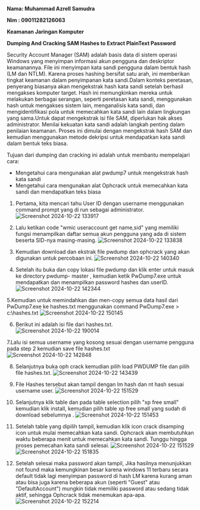 ﻿**Nama: Muhammad Azrell Samudra** 

**Nim : 09011282126063**

**Keamanan Jaringan Komputer** 

**Dumping And Cracking SAM Hashes to Extract PlainText Password** 

Security Account Manager (SAM) adalah basis data di sistem operasi Windows yang menyimpan informasi akun pengguna dan deskriptor keamanannya. File ini menyimpan kata sandi pengguna dalam bentuk hash (LM dan NTLM). Karena proses hashing bersifat satu arah, ini memberikan tingkat keamanan dalam penyimpanan kata sandi.Dalam konteks peretasan, penyerang biasanya akan mengekstrak hash kata sandi setelah berhasil mengakses komputer target. Hash ini memungkinkan mereka untuk melakukan berbagai serangan, seperti peretasan kata sandi, menggunakan hash untuk mengakses sistem lain, menganalisis kata sandi, dan mengidentifikasi pola untuk memecahkan kata sandi lain dalam lingkungan yang sama.Untuk dapat mengekstrak isi file SAM, diperlukan hak akses administrator. Menilai kekuatan kata sandi adalah langkah penting dalam penilaian keamanan. Proses ini dimulai dengan mengekstrak hash SAM dan kemudian menggunakan metode dekripsi untuk mendapatkan kata sandi dalam bentuk teks biasa.

Tujuan dari dumping dan cracking ini adalah untuk membantu mempelajari cara: 

- Mengetahui cara mengunakan alat pwdump7 untuk mengekstrak hash kata sandi 
- Mengetahui cara mengunakan alat Ophcrack untuk memecahkan kata sandi dan mendapatkan teks biasa 
1. Pertama, kita mencari tahu User ID dengan username menggunakan command prompt yang di run sebagai administrator.
   ![Screenshot 2024-10-22 133917](https://github.com/user-attachments/assets/34c3fad8-7255-4563-b873-3f6635174941)

2. Lalu ketikan code "wmic useraccount get name,sid" yang memiliki fungsi menampilkan daftar semua akun pengguna yang ada di sistem beserta SID-nya masing-masing.
   ![Screenshot 2024-10-22 133838](https://github.com/user-attachments/assets/fdf8f2bb-6712-4c0a-9566-a4659c364ec8)

3. Kemudian download dan ekstrak file pwdump dan ophcrack yang akan digunakan untuk percobaan ini.
   ![Screenshot 2024-10-22 140340](https://github.com/user-attachments/assets/7f87fa7f-f7e1-4b71-bf35-0f0d26bddcd2)

4. Setelah itu buka dan copy lokasi file pwdump dan klik enter untuk masuk ke directory pwdump- master , kemudian ketik PwDump7.exe untuk mendapatkan dan menampilkan password hashes dan userID.
   ![Screenshot 2024-10-22 142344](https://github.com/user-attachments/assets/769cb6f7-f89d-4966-b48c-0fae9ff7d595)

5.Kemudian untuk memindahkan dan men-copy semua data hasil dari PwDump7.exe ke hashes.txt menggunakan command PwDump7.exe > c:\hashes.txt
  ![Screenshot 2024-10-22 150145](https://github.com/user-attachments/assets/e97289bc-11d4-46f8-a40d-f858ebfcbb6a)

6. Berikut ini adalah isi file dari hashes.txt.
   ![Screenshot 2024-10-22 190014](https://github.com/user-attachments/assets/d378bb6f-73c0-4152-b843-ac6cf524cfcb)

7.Lalu isi semua username yang kosong sesuai dengan username pengguna pada step 2 kemudian save file hashes.txt
  ![Screenshot 2024-10-22 142848](https://github.com/user-attachments/assets/8cd1b627-4abc-4466-9bd2-6e91d42bfe2b)

8. Selanjutnya buka oph crack kemudian pilih load PWDUMP file dan pilih file hashes.txt.
   ![Screenshot 2024-10-22 143439](https://github.com/user-attachments/assets/cbfe03d5-3bb1-42f0-9356-5af7cbd452b8)

9. File Hashes tersebut akan tampil dengan lm hash dan nt hash sesuai username user.
  ![Screenshot 2024-10-22 151529](https://github.com/user-attachments/assets/38f2cd0c-31df-4d61-8d67-728daa916b29)

10. Selanjutnya klik table dan pada table selection pilih "xp free small" kemudian klik install, kemudian pilih table xp free small yang sudah di download sebelumnya .
    ![Screenshot 2024-10-22 151453](https://github.com/user-attachments/assets/2830ad5d-69fc-4c4c-b794-463ef23c6dec)

11. Setelah table yang dipilih tampil, kemudian klik icon crack disamping icon untuk mulai memecahkan kata sandi. Ophcrack akan membutuhkan waktu beberapa menit untuk memecahkan kata sandi. Tunggu hingga proses pemecahan kata sandi selesai.
    ![Screenshot 2024-10-22 151529](https://github.com/user-attachments/assets/88cfeea2-9885-46c0-a700-f16d74170796)
    ![Screenshot 2024-10-22 151835](https://github.com/user-attachments/assets/4e4a2742-988a-4f31-950b-1d05aa9f2f89)

12. Setelah  selesai  maka  password  akan  tampil,  Jika  hasilnya  menunjukkan  not  found  maka kemungkinan besar karena windows 11 terbaru secara default tidak lagi menyimpan password di hash  LM  karena  kurang  aman  atau  bisa  juga  karena  beberapa  akun  (seperti  "Guest"  atau "DefaultAccount") mungkin tidak memiliki password atau sedang tidak aktif, sehingga Ophcrack tidak menemukan apa-apa.
    ![Screenshot 2024-10-22 152214](https://github.com/user-attachments/assets/bc4f5297-64ba-4ee3-9c57-40de10d3d925)


